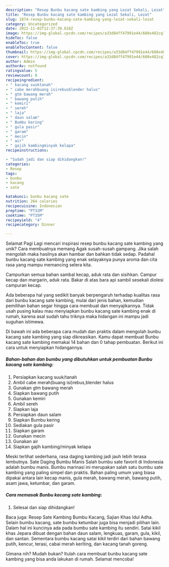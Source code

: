 ```yaml
---
description: "Resep Bunbu kacang sate kambing yang Lezat Sekali, Lezat"
title: "Resep Bunbu kacang sate kambing yang Lezat Sekali, Lezat"
slug: 1874-resep-bunbu-kacang-sate-kambing-yang-lezat-sekali-lezat
category: Uncategorized
date: 2022-11-02T12:37:39.618Z
image: https://img-global.cpcdn.com/recipes/a33d84ff47991e44/680x482cq70/bunbu-kacang-sate-kambing-foto-resep-utama.jpg
hideToc: false
enableToc: true
enableTocContent: false
thumbnail: https://img-global.cpcdn.com/recipes/a33d84ff47991e44/680x482cq70/bunbu-kacang-sate-kambing-foto-resep-utama.jpg
cover: https://img-global.cpcdn.com/recipes/a33d84ff47991e44/680x482cq70/bunbu-kacang-sate-kambing-foto-resep-utama.jpg
author: Admin
authorAv: notfound
ratingvalue: 5
reviewcount: 8
recipeingredient:
- " kacang suuktanah"
- " cabe merahbuang isirebusblender halus"
- " gtm bawang merah"
- " bawang putih"
- " kemiri"
- " sereh"
- " laja"
- " daun salam"
- " Bumbu kering"
- " gula pasir"
- " garam"
- " mecin"
- " air"
- " gajih kambingminyak kelapa"
recipeinstructions:

- "Sudah jadi dan siap dihidangkan!"
categories:
- Resep
tags:
- bunbu
- kacang
- sate

katakunci: bunbu kacang sate 
nutrition: 264 calories
recipecuisine: Indonesian
preptime: "PT32M"
cooktime: "PT35M"
recipeyield: "4"
recipecategory: Dinner

---
```



Selamat Pagi Lagi mencari inspirasi resep bunbu kacang sate kambing yang unik? Cara membuatnya memang Agak susah-susah gampang. Jika salah mengolah maka hasilnya akan hambar dan bahkan tidak sedap. Padahal bunbu kacang sate kambing yang enak selayaknya punya aroma dan cita rasa yang mampu memancing selera kita.


Campurkan semua bahan sambal kecap, aduk rata dan sisihkan. Campur kecap dan margarin, aduk rata. Bakar di atas bara api sambil sesekali diolesi campuran kecap.

Ada beberapa hal yang sedikit banyak berpengaruh terhadap kualitas rasa dari bunbu kacang sate kambing, mulai dari jenis bahan, kemudian pemilihan bahan segar hingga cara membuat dan menyajikannya. Tidak usah pusing kalau mau menyiapkan bunbu kacang sate kambing enak di rumah, karena asal sudah tahu triknya maka hidangan ini mampu jadi suguhan istimewa.


Di bawah ini ada beberapa cara mudah dan praktis dalam mengolah bunbu kacang sate kambing yang siap dikreasikan. Kamu dapat membuat Bunbu kacang sate kambing memakai 14 bahan dan 0 tahap pembuatan. Berikut ini cara untuk menyiapkan hidangannya.

<!--inarticleads1-->

##### Bahan-bahan dan bumbu yang dibutuhkan untuk pembuatan Bunbu kacang sate kambing:

1. Persiapkan  kacang suuk/tanah
1. Ambil  cabe merah(buang isi)rebus,blender halus
1. Gunakan  gtm bawang merah
1. Siapkan  bawang putih
1. Gunakan  kemiri
1. Ambil  sereh
1. Siapkan  laja
1. Persiapkan  daun salam
1. Siapkan  Bumbu kering
1. Sediakan  gula pasir
1. Siapkan  garam
1. Gunakan  mecin
1. Gunakan  air
1. Siapkan  gajih kambing/minyak kelapa


Meski terlihat sederhana, rasa daging kambing jadi jauh lebih terasa lembutnya. Sate Daging Bumbu Manis Salah bumbu sate favorit di Indonesia adalah bumbu manis. Bumbu marinasi ini merupakan salah satu bumbu sate kambing yang paling simpel dan praktis. Bahan paling umum yang biasa dipakai antara lain kecap manis, gula merah, bawang merah, bawang putih, asam jawa, ketumbar, dan garam. 

<!--inarticleads2-->

##### Cara memasak Bunbu kacang sate kambing:


1. Selesai dan siap dihidangkan!

Baca juga: Resep Sate Kambing Bumbu Kacang, Sajian Khas Idul Adha. Selain bumbu kacang, sate bumbu ketumbar juga bisa menjadi pilihan lain. Dalam hal ini kuncinya ada pada bumbu sate kambing itu sendiri. Satai kikil khas Jepara dibuat dengan bahan daun salam, lengkuas, garam, gula, kikil, dan santan. Sementara bumbu kacang satai kikil terdiri dari bahan bawang putih, kencur, terasi, cabai merah keriting, dan kacang tanah goreng. 

Gimana nih? Mudah bukan? Itulah cara membuat bunbu kacang sate kambing yang bisa anda lakukan di rumah. Selamat mencoba!
